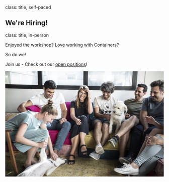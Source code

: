 class: title, self-paced

We're Hiring!
---

class: title, in-person

Enjoyed the workshop? 
Love working with Containers? 

So do we!

Join us - Check out our [open positions](http://jobs.soluto.com)!

![end](images/soluto.jpg)
